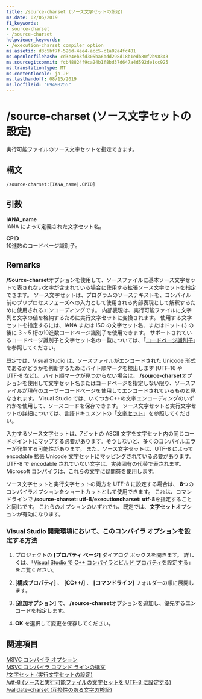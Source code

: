 ```yaml
---
title: /source-charset (ソース文字セットの設定)
ms.date: 02/06/2019
f1_keywords:
- source-charset
- /source-charset
helpviewer_keywords:
- /execution-charset compiler option
ms.assetid: d3c5bf7f-526d-4ee4-acc5-c1a02a4fc481
ms.openlocfilehash: cd3e4eb3fd305ba6bdd298d18b1edb80f2b98343
ms.sourcegitcommit: fcb48824f9ca24b1f8bd37d647a4d592de1cc925
ms.translationtype: MT
ms.contentlocale: ja-JP
ms.lasthandoff: 08/15/2019
ms.locfileid: "69498255"
---
```

# <a name="source-charset-set-source-character-set"></a>/source-charset (ソース文字セットの設定)

実行可能ファイルのソース文字セットを指定できます。

## <a name="syntax"></a>構文

```
/source-charset:[IANA_name|.CPID]
```

## <a name="arguments"></a>引数

**IANA_name**<br/>
IANA によって定義された文字セット名。

**CPID**<br/>
10進数のコードページ識別子。

## <a name="remarks"></a>Remarks

**/Source-charset**オプションを使用して、ソースファイルに基本ソース文字セットで表されない文字が含まれている場合に使用する拡張ソース文字セットを指定できます。 ソース文字セットは、プログラムのソーステキストを、コンパイル前のプリプロセスフェーズへの入力として使用される内部表現として解釈するために使用されるエンコーディングです。 内部表現は、実行可能ファイルに文字列と文字の値を格納するために実行文字セットに変換されます。 使用する文字セットを指定するには、IANA または ISO の文字セット名、またはドット (.) の後に 3 ~ 5 桁の10進数コードページ識別子を使用できます。 サポートされているコードページ識別子と文字セット名の一覧については、「[コードページ識別子](/windows/win32/Intl/code-page-identifiers)」を参照してください。

既定では、Visual Studio は、ソースファイルがエンコードされた Unicode 形式であるかどうかを判断するためにバイト順マークを検出します (UTF-16 や UTF-8 など)。 バイト順マークが見つからない場合は、 **/source-charset**オプションを使用して文字セット名またはコードページを指定しない限り、ソースファイルが現在のユーザーコードページを使用してエンコードされているものと見なされます。 Visual Studio では、いくつかC++の文字エンコーディングのいずれかを使用して、ソースコードを保存できます。 ソース文字セットと実行文字セットの詳細については、言語ドキュメントの「[文字セット](../../cpp/character-sets.md)」を参照してください。

入力するソース文字セットは、7ビットの ASCII 文字を文字セット内の同じコードポイントにマップする必要があります。そうしないと、多くのコンパイルエラーが発生する可能性があります。 また、ソース文字セットは、UTF-8 によって encodable 拡張 Unicode 文字セットにマッピングされている必要があります。 UTF-8 で encodable されていない文字は、実装固有の代替で表されます。 Microsoft コンパイラは、これらの文字に疑問符を使用します。

ソース文字セットと実行文字セットの両方を UTF-8 に設定する場合は、 **8**つのコンパイラオプションをショートカットとして使用できます。 これは、コマンドラインで **/source-charset: utf-8/executioncharset: utf-8**を指定することと同じです。 これらのオプションのいずれでも、既定では、**文字セット**オプションが有効になります。

### <a name="to-set-this-compiler-option-in-the-visual-studio-development-environment"></a>Visual Studio 開発環境において、このコンパイラ オプションを設定する方法

1. プロジェクトの **[プロパティ ページ]** ダイアログ ボックスを開きます。 詳しくは、「[Visual Studio で C++ コンパイラとビルド プロパティを設定する](../working-with-project-properties.md)」をご覧ください。

1. **[構成プロパティ]** 、 **[CC++/]** 、 **[コマンドライン]** フォルダーの順に展開します。

1. **[追加オプション]** で、 **/source-charset**オプションを追加し、優先するエンコードを指定します。

1. **OK** を選択して変更を保存してください。

## <a name="see-also"></a>関連項目

[MSVC コンパイラ オプション](compiler-options.md)<br/>
[MSVC コンパイラ コマンド ラインの構文](compiler-command-line-syntax.md)<br/>
[/文字セット (実行文字セットの設定)](execution-charset-set-execution-character-set.md)<br/>
[/utf-8 (ソースと実行可能ファイルの文字セットを UTF-8 に設定する)](utf-8-set-source-and-executable-character-sets-to-utf-8.md)<br/>
[/validate-charset (互換性のある文字の検証)](validate-charset-validate-for-compatible-characters.md)
